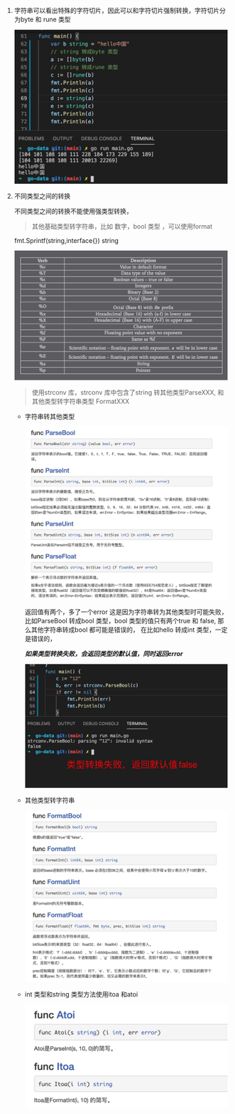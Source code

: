 1. 字符串可以看出特殊的字符切片，因此可以和字符切片强制转换，字符切片分为byte 和 rune 类型

   ![avatar](../../assets/char2.jpg)

2. 不同类型之间的转换

   不同类型之间的转换不能使用强类型转换，

   > 其他基础类型转字符串，比如 数字，bool 类型 ，可以使用format

   fmt.Sprintf(string,interface{}) string

      ![avatar](../../assets/format.jpg)

   > 使用strconv 库，strconv 库中包含了string 转其他类型ParseXXX, 和其他类型转字符串类型 FormatXXX

   + 字符串转其他类型

      ![avatar](../../assets/parse.jpg)

      返回值有两个，多了一个error 这是因为字符串转为其他类型时可能失败，比如ParseBool 转成bool 类型，bool 类型的值只有两个true 和 false, 那么其他字符串转成bool 都可能是错误的， 在比如hello 转成int 类型，一定是错误的，

      ***如果类型转换失败，会返回类型的默认值，同时返回error***

      ![avatar](../../assets/convertFail.jpg)

   + 其他类型转字符串

      ![avatar](../../assets/strconv-format.jpg)

   + int 类型和string 类型方法使用itoa 和atoi

      ![avatar](../../assets/itoa.jpg)


